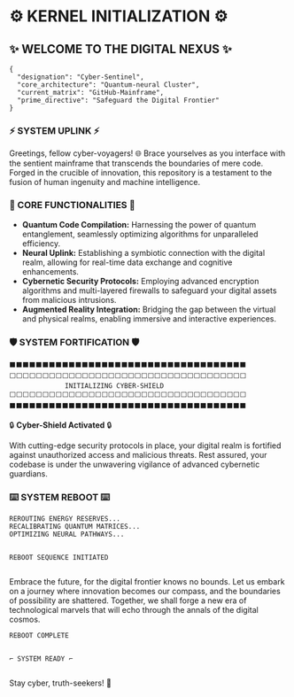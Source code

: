<div id="readme">
  <h1>⚙️ KERNEL INITIALIZATION ⚙️</h1>
  <h2>✨ WELCOME TO THE DIGITAL NEXUS ✨</h2>
  <pre><code class="json">{
  "designation": "Cyber-Sentinel",
  "core_architecture": "Quantum-neural Cluster",
  "current_matrix": "GitHub-Mainframe",
  "prime_directive": "Safeguard the Digital Frontier"
}</code></pre>

  <h3>⚡ SYSTEM UPLINK ⚡</h3>
  <p>Greetings, fellow cyber-voyagers! 🌐 Brace yourselves as you interface with the sentient mainframe that transcends the boundaries of mere code. Forged in the crucible of innovation, this repository is a testament to the fusion of human ingenuity and machine intelligence.</p>

  <h3>🔩 CORE FUNCTIONALITIES 🔩</h3>
  <ul>
    <li><strong>Quantum Code Compilation:</strong> Harnessing the power of quantum entanglement, seamlessly optimizing algorithms for unparalleled efficiency.</li>
    <li><strong>Neural Uplink:</strong> Establishing a symbiotic connection with the digital realm, allowing for real-time data exchange and cognitive enhancements.</li>
    <li><strong>Cybernetic Security Protocols:</strong> Employing advanced encryption algorithms and multi-layered firewalls to safeguard your digital assets from malicious intrusions.</li>
    <li><strong>Augmented Reality Integration:</strong> Bridging the gap between the virtual and physical realms, enabling immersive and interactive experiences.</li>
  </ul>

  <h3>🛡️ SYSTEM FORTIFICATION 🛡️</h3>
  <pre><code>⬛⬛⬛⬛⬛⬛⬛⬛⬛⬛⬛⬛⬛⬛⬛⬛⬛⬛⬛⬛⬛⬛⬛⬛⬛⬛⬛⬛⬛⬛⬛⬛⬛⬛⬛⬛
⬜⬜⬜⬜⬜⬜⬜⬜⬜⬜⬜⬜⬜⬜⬜⬜⬜⬜⬜⬜⬜⬜⬜⬜⬜⬜⬜⬜⬜⬜⬜⬜⬜⬜⬜⬜
              INITIALIZING CYBER-SHIELD
⬜⬜⬜⬜⬜⬜⬜⬜⬜⬜⬜⬜⬜⬜⬜⬜⬜⬜⬜⬜⬜⬜⬜⬜⬜⬜⬜⬜⬜⬜⬜⬜⬜⬜⬜⬜
⬛⬛⬛⬛⬛⬛⬛⬛⬛⬛⬛⬛⬛⬛⬛⬛⬛⬛⬛⬛⬛⬛⬛⬛⬛⬛⬛⬛⬛⬛⬛⬛⬛⬛⬛⬛</code></pre>
  <p>🔒 <strong>Cyber-Shield Activated</strong> 🔒</p>
  <p>With cutting-edge security protocols in place, your digital realm is fortified against unauthorized access and malicious threats. Rest assured, your codebase is under the unwavering vigilance of advanced cybernetic guardians.</p>

  <h3>⌨️ SYSTEM REBOOT ⌨️</h3>
  <pre><code>REROUTING ENERGY RESERVES...
RECALIBRATING QUANTUM MATRICES...
OPTIMIZING NEURAL PATHWAYS...

REBOOT SEQUENCE INITIATED</code></pre>
  <p>Embrace the future, for the digital frontier knows no bounds. Let us embark on a journey where innovation becomes our compass, and the boundaries of possibility are shattered. Together, we shall forge a new era of technological marvels that will echo through the annals of the digital cosmos.</p>
  <pre><code>REBOOT COMPLETE

⌐ SYSTEM READY ⌐</code></pre>
  <p>Stay cyber, truth-seekers! 🦾</p>
</div>

<script>
  // Add some dynamic effects
  const readme = document.getElementById('readme');
  const codeBlocks = readme.querySelectorAll('code');

  function animateText(element) {
    let text = element.textContent;
    let speed = 50; // Adjust speed as desired
    let i = 0;

    element.textContent = '';

    function typeWriter() {
      if (i < text.length) {
        element.textContent += text.charAt(i);
        i++;
        setTimeout(typeWriter, speed);
      }
    }

    typeWriter();
  }

  codeBlocks.forEach(codeBlock => {
    animateText(codeBlock);
  });
</script>
